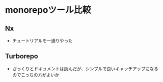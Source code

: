 # monorepoツール比較
## Nx
- チュートリアルを一通りやった

## Turborepo
- ざっくりとドキュメントは読んだが、シンプルで良いキャッチアップになるのでこっちの方がよいか
